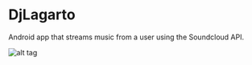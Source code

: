 # DjLagarto

Android app that streams music from a user using the Soundcloud API.

![alt tag](http://imgur.com/Y7njebw.png)
